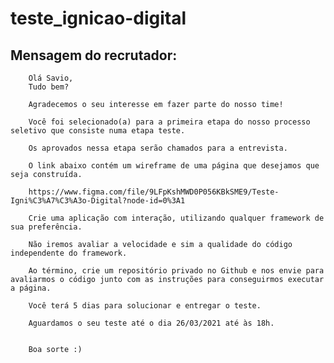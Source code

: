 # teste_ignicao-digital

## Mensagem do recrutador:

        Olá Savio,
        Tudo bem?

        Agradecemos o seu interesse em fazer parte do nosso time!

        Você foi selecionado(a) para a primeira etapa do nosso processo seletivo que consiste numa etapa teste.

        Os aprovados nessa etapa serão chamados para a entrevista.

        O link abaixo contém um wireframe de uma página que desejamos que seja construída.

        https://www.figma.com/file/9LFpKshMWD0P056KBkSME9/Teste-Igni%C3%A7%C3%A3o-Digital?node-id=0%3A1

        Crie uma aplicação com interação, utilizando qualquer framework de sua preferência. 

        Não iremos avaliar a velocidade e sim a qualidade do código independente do framework.

        Ao término, crie um repositório privado no Github e nos envie para avaliarmos o código junto com as instruções para conseguirmos executar a página.

        Você terá 5 dias para solucionar e entregar o teste. 

        Aguardamos o seu teste até o dia 26/03/2021 até às 18h. 


        Boa sorte :) 
    